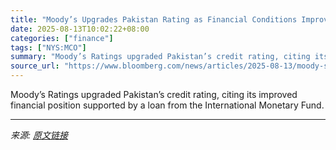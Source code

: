 ```yaml
---
title: "Moody’s Upgrades Pakistan Rating as Financial Conditions Improve"
date: 2025-08-13T10:02:22+08:00
categories: ["finance"]
tags: ["NYS:MCO"]
summary: "Moody’s Ratings upgraded Pakistan’s credit rating, citing its improved financial position supported by a loan from the International Monetary Fund."
source_url: "https://www.bloomberg.com/news/articles/2025-08-13/moody-s-upgrades-pakistan-rating-as-financial-conditions-improve"
---
```


Moody’s Ratings upgraded Pakistan’s credit rating, citing its improved financial position supported by a loan from the International Monetary Fund.

---

*来源: [原文链接](https://www.bloomberg.com/news/articles/2025-08-13/moody-s-upgrades-pakistan-rating-as-financial-conditions-improve)*
